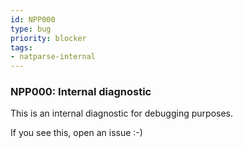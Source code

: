 ```yaml
---
id: NPP000
type: bug
priority: blocker
tags:
- natparse-internal 
---
```


### NPP000: Internal diagnostic
This is an internal diagnostic for debugging purposes.

If you see this, open an issue :-)
